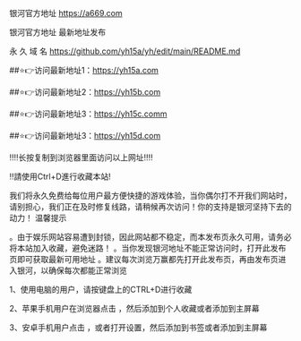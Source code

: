 银河官方地址 https://a669.com

银河官方地址 最新地址发布

永 久 域 名 https://github.com/yh15a/yh/edit/main/README.md

##⭐️👉访问最新地址1：https://yh15a.com

##⭐️👉访问最新地址2：https://yh15b.com

##⭐️👉访问最新地址3：https://yh15c.comm

##⭐️👉访问最新地址3：https://yh15d.com

‼️‼️长按复制到浏览器里面访问以上网址‼️‼️

‼️請使用Ctrl+D進行收藏本站!

我们将永久免费给每位用户最方便快捷的游戏体验，当你偶尔打不开我们网站时，请别担心，我们正在及时修复线路，请稍候再次访问！你的支持是银河坚持下去的动力！
温馨提示

。由于娱乐网站容易遭到封锁，因此网站都不稳定，而本发布页永久可用，请务必将本站加入收藏，避免迷路！
。当你发现银河地址不能正常访问时，打开此发布页即可获取最新可用地址
。建议每次浏览万赢都先打开此发布页，再由发布页进入银河，以确保每次都能正常浏览 

1、使用电脑的用户，请按键盘上的CTRL+D进行收藏

2、苹果手机用户在浏览器点击 ，然后添加到个人收藏或者添加到主屏幕

3、安卓手机用户点击 ，或者打开设置，然后添加到书签或者添加到主屏幕


